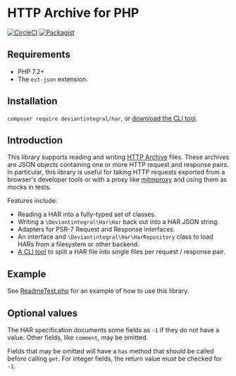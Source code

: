 # HTTP Archive for PHP

[![CircleCI](https://circleci.com/gh/deviantintegral/har.svg?style=svg)](https://circleci.com/gh/deviantintegral/har) [![Packagist](https://img.shields.io/packagist/dt/devaintintegral/har?style=flat-square)](https://packagist.org/packages/deviantintegral/har)

## Requirements

* PHP 7.2+
* The `ext-json` extension.

## Installation

`composer require deviantintegral/har`, or
[download the CLI tool](https://github.com/deviantintegral/har/releases).

## Introduction

This library supports reading and writing [HTTP Archive](http://www.softwareishard.com/blog/har-12-spec/) files. These
archives are JSON objects containing one or more HTTP request and response pairs. In particular, this library is useful
for taking HTTP requests exported from a browser's developer tools or with a proxy like
[mitmproxy](https://mitmproxy.org) and using them as mocks in tests.

Features include:

* Reading a HAR into a fully-typed set of classes.
* Writing a `\Deviantintegral\Har\Har` back out into a HAR JSON string.
* Adapters for PSR-7 Request and Response interfaces.
* An interface and `\Deviantintegral\Har\HarRepository` class to load HARs from a filesystem or other backend.
* [A CLI tool](https://github.com/deviantintegral/har/releases) to split a HAR file into single files per request / response pair.

## Example

See [ReadmeTest.php](tests/src/Unit/ReadmeTest.php) for an example of how to use this library.

## Optional values

The HAR specification documents some fields as `-1` if they do not have a
value. Other fields, like `comment`, may be omitted.

Fields that may be omitted will have a `has` method that should be called
before calling `get`. For integer fields, the return value must be checked for
`-1`.
